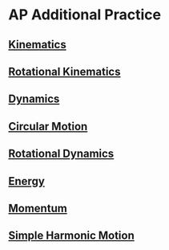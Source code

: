 # AP Additional Practice 

## [Kinematics](apkinsbgpractice)
## [Rotational Kinematics](apdynsbgpractice)
## [Dynamics]()
## [Circular Motion]()
## [Rotational Dynamics]()
## [Energy]()
## [Momentum]()
## [Simple Harmonic Motion]()